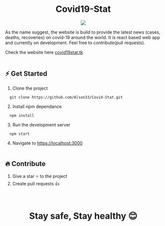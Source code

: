 <h1 align="center" style="border-bottom:none;">Covid19-Stat</h1>

<p align="center">
  <a href="https://app.netlify.com/sites/covid19-around/deploys">
    <img src="https://api.netlify.com/api/v1/badges/b64967ed-52a6-44aa-aaaa-e0272843833a/deploy-status" />
  </a>

</p>  
  
As the name suggest, the website is build to provide the latest news (cases, deaths, recoveries) on
covid-19 around the world.
It is react based web app and currently on development. Feel free to contribute(pull requests).

Check the website here [covid19stat.tk](https://covid19-around.netlify.app)
<br /><br />

## ⚡ Get Started

1. Clone the project
```
  git clone https://github.com/Alson33/Covid-Stat.git
```
2. Install npm dependance
```
  npm install
```
3. Run the development server
```
  npm start
```
4. Navigate to [https://localhost:3000](https://localhost:3000)
<br /><br />

## 🔥 Contribute

1. Give a star ⭐ to the project
2. Create pull requests 👍
<br /><br /><br />

<h1 align="center">Stay safe, Stay healthy 😊</h1>

